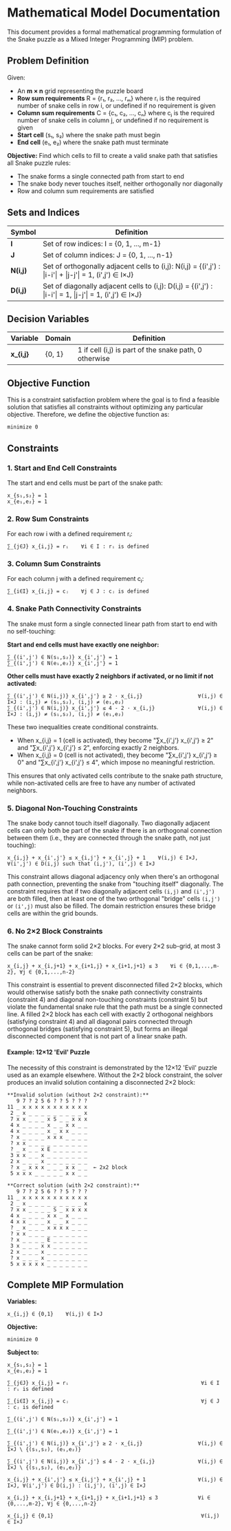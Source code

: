 # Mathematical Model Documentation

This document provides a formal mathematical programming formulation of the Snake puzzle as a Mixed Integer Programming (MIP) problem.

## Problem Definition

Given:
- An **m × n** grid representing the puzzle board
- **Row sum requirements** R = {r₁, r₂, ..., rₘ} where rᵢ is the required number of snake cells in row i, or undefined if no requirement is given
- **Column sum requirements** C = {c₁, c₂, ..., cₙ} where cⱼ is the required number of snake cells in column j, or undefined if no requirement is given
- **Start cell** (s₁, s₂) where the snake path must begin
- **End cell** (e₁, e₂) where the snake path must terminate

**Objective:** Find which cells to fill to create a valid snake path that satisfies all Snake puzzle rules:
- The snake forms a single connected path from start to end
- The snake body never touches itself, neither orthogonally nor diagonally  
- Row and column sum requirements are satisfied

## Sets and Indices

| Symbol | Definition |
|--------|------------|
| **I** | Set of row indices: I = {0, 1, ..., m-1} |
| **J** | Set of column indices: J = {0, 1, ..., n-1} |
| **N(i,j)** | Set of orthogonally adjacent cells to (i,j): N(i,j) = {(i',j') : \|i-i'\| + \|j-j'\| = 1, (i',j') ∈ I×J} |
| **D(i,j)** | Set of diagonally adjacent cells to (i,j): D(i,j) = {(i',j') : \|i-i'\| = 1, \|j-j'\| = 1, (i',j') ∈ I×J} |

## Decision Variables

| Variable | Domain | Definition |
|----------|--------|------------|
| **x_{i,j}** | {0, 1} | 1 if cell (i,j) is part of the snake path, 0 otherwise |

## Objective Function

This is a constraint satisfaction problem where the goal is to find a feasible solution that satisfies all constraints without optimizing any particular objective. Therefore, we define the objective function as:

```
minimize 0
```

## Constraints

### 1. Start and End Cell Constraints

The start and end cells must be part of the snake path:

```
x_{s₁,s₂} = 1
x_{e₁,e₂} = 1
```

### 2. Row Sum Constraints

For each row i with a defined requirement rᵢ:

```
∑_{j∈J} x_{i,j} = rᵢ    ∀i ∈ I : rᵢ is defined
```

### 3. Column Sum Constraints

For each column j with a defined requirement cⱼ:

```
∑_{i∈I} x_{i,j} = cⱼ    ∀j ∈ J : cⱼ is defined
```

### 4. Snake Path Connectivity Constraints

The snake must form a single connected linear path from start to end with no self-touching:

**Start and end cells must have exactly one neighbor:**
```
∑_{(i',j') ∈ N(s₁,s₂)} x_{i',j'} = 1
∑_{(i',j') ∈ N(e₁,e₂)} x_{i',j'} = 1
```

**Other cells must have exactly 2 neighbors if activated, or no limit if not activated:**
```
∑_{(i',j') ∈ N(i,j)} x_{i',j'} ≥ 2 · x_{i,j}                  ∀(i,j) ∈ I×J : (i,j) ≠ (s₁,s₂), (i,j) ≠ (e₁,e₂)
∑_{(i',j') ∈ N(i,j)} x_{i',j'} ≤ 4 - 2 · x_{i,j}              ∀(i,j) ∈ I×J : (i,j) ≠ (s₁,s₂), (i,j) ≠ (e₁,e₂)
```

These two inequalities create conditional constraints. 
- When x_{i,j} = 1 (cell is activated), they become "∑x_{i',j'} x_{i',j'} ≥ 2" and "∑x_{i',j'} x_{i',j'} ≤ 2", enforcing exactly 2 neighbors. 
- When x_{i,j} = 0 (cell is not activated), they become "∑x_{i',j'} x_{i',j'} ≥ 0" and "∑x_{i',j'} x_{i',j'} ≤ 4", which impose no meaningful restriction. 

This ensures that only activated cells contribute to the snake path structure, while non-activated cells are free to have any number of activated neighbors.

### 5. Diagonal Non-Touching Constraints

The snake body cannot touch itself diagonally. Two diagonally adjacent cells can only both be part of the snake if there is an orthogonal connection between them (i.e., they are connected through the snake path, not just touching):

```
x_{i,j} + x_{i',j'} ≤ x_{i,j'} + x_{i',j} + 1    ∀(i,j) ∈ I×J, ∀(i',j') ∈ D(i,j) such that (i,j'), (i',j) ∈ I×J
```

This constraint allows diagonal adjacency only when there's an orthogonal path connection, preventing the snake from "touching itself" diagonally. The constraint requires that if two diagonally adjacent cells `(i,j)` and `(i',j')` are both filled, then at least one of the two orthogonal "bridge" cells `(i,j')` or `(i',j)` must also be filled. The domain restriction ensures these bridge cells are within the grid bounds.

### 6. No 2×2 Block Constraints

The snake cannot form solid 2×2 blocks. For every 2×2 sub-grid, at most 3 cells can be part of the snake:

```
x_{i,j} + x_{i,j+1} + x_{i+1,j} + x_{i+1,j+1} ≤ 3    ∀i ∈ {0,1,...,m-2}, ∀j ∈ {0,1,...,n-2}
```

This constraint is essential to prevent disconnected filled 2×2 blocks, which would otherwise satisfy both the snake path connectivity constraints (constraint 4) and diagonal non-touching constraints (constraint 5) but violate the fundamental snake rule that the path must be a single connected line. A filled 2×2 block has each cell with exactly 2 orthogonal neighbors (satisfying constraint 4) and all diagonal pairs connected through orthogonal bridges (satisfying constraint 5), but forms an illegal disconnected component that is not part of a linear snake path.

#### Example: 12×12 'Evil' Puzzle

The necessity of this constraint is demonstrated by the 12×12 'Evil' puzzle used as an example elsewhere. Without the 2×2 block constraint, the solver produces an invalid solution containing a disconnected 2×2 block:

```
**Invalid solution (without 2×2 constraint):**
   9 7 ? 2 5 6 ? ? 5 ? ? ?
11 _ x x x x x x x x x x x
 2 _ x _ _ _ _ _ _ _ _ _ x
 7 x x _ _ _ x S _ _ x x x
 4 x _ _ _ _ x _ _ x x _ _
 4 x _ _ _ _ x _ x x _ _ _
 ? x _ _ _ _ x x x _ _ _ _
 ? x x _ _ _ _ _ _ _ _ _ _
 ? _ x _ _ x E _ _ _ _ _ _
 3 x x _ _ x _ _ _ _ _ _ _
 2 x _ _ _ x _ _ _ _ _ _ _
 ? x _ x x x _ _ _ x x _ _  ← 2x2 block
 5 x x x _ _ _ _ _ x x _ _

**Correct solution (with 2×2 constraint):**
   9 7 ? 2 5 6 ? ? 5 ? ? ?
11 _ x x x x x x x x x x x
 2 _ x _ _ _ _ _ _ _ _ _ x
 7 x x _ _ _ _ S _ x x x x
 4 x _ _ _ _ x x _ x _ _ _
 4 x x _ _ _ x _ _ x _ _ _
 ? _ x _ _ _ x x x x _ _ _
 ? x x _ _ _ _ _ _ _ _ _ _
 ? x _ _ _ _ E _ _ _ _ _ _
 3 x _ _ _ x x _ _ _ _ _ _
 2 x _ _ _ x _ _ _ _ _ _ _
 ? x _ _ _ x _ _ _ _ _ _ _
 5 x x x x x _ _ _ _ _ _ _
```

## Complete MIP Formulation

**Variables:**
```
x_{i,j} ∈ {0,1}    ∀(i,j) ∈ I×J
```

**Objective:**
```
minimize 0
```

**Subject to:**
```
x_{s₁,s₂} = 1
x_{e₁,e₂} = 1

∑_{j∈J} x_{i,j} = rᵢ                                           ∀i ∈ I : rᵢ is defined

∑_{i∈I} x_{i,j} = cⱼ                                           ∀j ∈ J : cⱼ is defined

∑_{(i',j') ∈ N(s₁,s₂)} x_{i',j'} = 1

∑_{(i',j') ∈ N(e₁,e₂)} x_{i',j'} = 1

∑_{(i',j') ∈ N(i,j)} x_{i',j'} ≥ 2 · x_{i,j}                  ∀(i,j) ∈ I×J \ {(s₁,s₂), (e₁,e₂)}

∑_{(i',j') ∈ N(i,j)} x_{i',j'} ≤ 4 - 2 · x_{i,j}              ∀(i,j) ∈ I×J \ {(s₁,s₂), (e₁,e₂)}

x_{i,j} + x_{i',j'} ≤ x_{i,j'} + x_{i',j} + 1                 ∀(i,j) ∈ I×J, ∀(i',j') ∈ D(i,j) : (i,j'), (i',j) ∈ I×J

x_{i,j} + x_{i,j+1} + x_{i+1,j} + x_{i+1,j+1} ≤ 3             ∀i ∈ {0,...,m-2}, ∀j ∈ {0,...,n-2}

x_{i,j} ∈ {0,1}                                                ∀(i,j) ∈ I×J
```